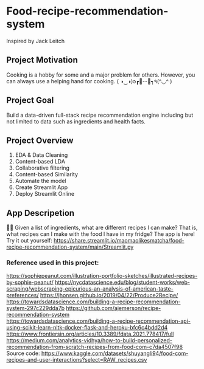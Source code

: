 # Food-recipe-recommendation-system
Inspired by Jack Leitch

## Project Motivation
Cooking is a hobby for some and a major problem for others. 
However, you can always use a helping hand for cooking. ( ◑‿◑)ɔ┏🍟--🍔┑٩(^◡^ )

## Project Goal 
Build a data-driven full-stack recipe recommendation engine including but not limited to data such as ingredients and health facts.

## Project Overview
1. EDA & Data Cleaning	
2. Content-based LDA
3. Collaborative filtering 
4. Content-based Similarity
5. Automate the model
6. Create Streamlit App
7. Deploy Streamlit Online

## App Descripetion
🧑‍🍳 Given a list of ingredients, what are different recipes I can make? 
That is, what recipes can I make with the food I have in my fridge?
The app is here! Try it out yourself: https://share.streamlit.io/maomaolikesmatcha/food-recipe-recommendation-system/main/Streamlit.py

### Reference used in this project:
https://sophiepeanut.com/illustration-portfolio-sketches/illustrated-recipes-by-sophie-peanut/
https://nycdatascience.edu/blog/student-works/web-scraping/webscraping-epicurious-an-analysis-of-american-taste-preferences/
https://jhonsen.github.io/2019/04/22/Produce2Recipe/   
https://towardsdatascience.com/building-a-recipe-recommendation-system-297c229dda7b
https://github.com/ajemerson/recipe-recommendation-system  
https://towardsdatascience.com/building-a-recipe-recommendation-api-using-scikit-learn-nltk-docker-flask-and-heroku-bfc6c4bdd2d4  
https://www.frontiersin.org/articles/10.3389/fdata.2021.778417/full  
https://medium.com/analytics-vidhya/how-to-build-personalized-recommendation-from-scratch-recipes-from-food-com-c7da4507f98  
Source code: https://www.kaggle.com/datasets/shuyangli94/food-com-recipes-and-user-interactions?select=RAW_recipes.csv 
